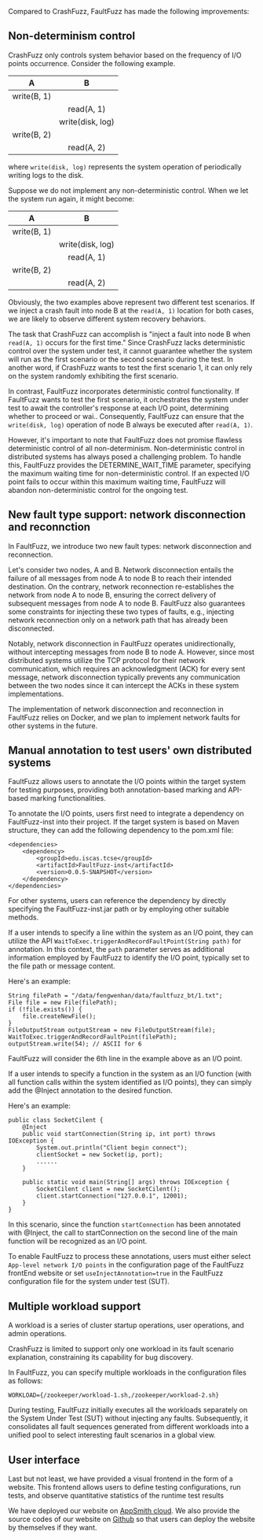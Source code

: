 Compared to CrashFuzz, FaultFuzz has made the following improvements:

## Non-determinism control

CrashFuzz only controls system behavior based on the frequency of I/O points occurrence. Consider the following example.

| A | B | 
| :-------: | :-------: | 
| write(B, 1) |  |
| | read(A, 1) |
| | write(disk, log) |
| write(B, 2) |  |
|  | read(A, 2) |

where `write(disk, log)` represents the system operation of periodically writing logs to the disk.

Suppose we do not implement any non-deterministic control. When we let the system run again, it might become:

| A | B | 
| :-------: | :-------: | 
| write(B, 1) |  |
| | write(disk, log) |
| | read(A, 1) |
| write(B, 2) |  |
|  | read(A, 2) |

Obviously, the two examples above represent two different test scenarios. If we inject a crash fault into node B at the `read(A, 1)` location for both cases, we are likely to observe different system recovery behaviors.

The task that CrashFuzz can accomplish is "inject a fault into node B when `read(A, 1)` occurs for the first time." Since CrashFuzz lacks deterministic control over the system under test, it cannot guarantee whether the system will run as the first scenario or the second scenario during the test. In another word, if CrashFuzz wants to test the first scenario 1, it can only rely on the system randomly exhibiting the first scenario.

In contrast, FaultFuzz incorporates deterministic control functionality. If FaultFuzz wants to test the first scenario, it orchestrates the system under test to await the controller's response at each I/O point, determining whether to proceed or wai.. Consequently, FaultFuzz can ensure that the `write(disk, log)` operation of node B always be executed after `read(A, 1)`.

However, it's important to note that FaultFuzz does not promise flawless deterministic control of all non-determinism. Non-deterministic control in distributed systems has always posed a challenging problem. To handle this, FaultFuzz provides the DETERMINE_WAIT_TIME parameter, specifying the maximum waiting time for non-deterministic control. If an expected I/O point fails to occur within this maximum waiting time, FaultFuzz will abandon non-deterministic control for the ongoing test.

## New fault type support: network disconnection and reconnction

In FaultFuzz, we introduce two new fault types: network disconnection and reconnection.

Let's consider two nodes, A and B. Network disconnection entails the failure of all messages from node A to node B to reach their intended destination. On the contrary, network reconnection re-establishes the network from node A to node B, ensuring the correct delivery of subsequent messages from node A to node B. FaultFuzz also guarantees some constraints for injecting these two types of faults, e.g., injecting network reconnection only on a network path that has already been disconnected.

Notably, network disconnection in FaultFuzz operates unidirectionally, without intercepting messages from node B to node A. However, since most distributed systems utilize the TCP protocol for their network communication, which requires an acknowledgment (ACK) for every sent message, network disconnection typically prevents any communication between the two nodes since it can intercept the ACKs in these system implementations.

The implementation of network disconnection and reconnection in FaultFuzz relies on Docker, and we plan to implement network faults for other systems in the future.

## Manual annotation to test users' own distributed systems

FaultFuzz allows users to annotate the I/O points within the target system for
testing purposes, providing both annotation-based marking and API-based marking
functionalities.

To annotate the I/O points, users first need to integrate a dependency on
FaultFuzz-inst into their project. If the target system is based on Maven
structure, they can add the following dependency to the pom.xml file:

```
<dependencies>
    <dependency>
        <groupId>edu.iscas.tcse</groupId>
        <artifactId>FaultFuzz-inst</artifactId>
        <version>0.0.5-SNAPSHOT</version>
    </dependency>
</dependencies>
```

For other systems, users can reference the dependency by directly specifying the
FaultFuzz-inst.jar path or by employing other suitable methods.

If a user intends to specify a line within the system as an I/O point, they can
utilize the API `WaitToExec.triggerAndRecordFaultPoint(String path)` for
annotation. In this context, the `path` parameter serves as additional
information employed by FaultFuzz to identify the I/O point, typically set to
the file path or message content.

Here's an example:

```
String filePath = "/data/fengwenhan/data/faultfuzz_bt/1.txt";
File file = new File(filePath);
if (!file.exists()) {
    file.createNewFile();
}
FileOutputStream outputStream = new FileOutputStream(file);
WaitToExec.triggerAndRecordFaultPoint(filePath);
outputStream.write(54); // ASCII for 6
```

FaultFuzz will consider the 6th line in the example above as an I/O point.

If a user intends to specify a function in the system as an I/O function (with all function calls within the system identified as I/O points), they can simply add the @Inject annotation to the desired function.

Here's an example:

```
public class SocketCilent {
    @Inject
    public void startConnection(String ip, int port) throws IOException {
        System.out.println("Client begin connect");
        clientSocket = new Socket(ip, port);
        ......
    }

    public static void main(String[] args) throws IOException {
        SocketCilent client = new SocketCilent();
        client.startConnection("127.0.0.1", 12001);
    }
}

```

In this scenario, since the function `startConnection` has been annotated with @Inject, the call to startConnection on the second line of the main function will be recognized as an I/O point.

To enable FaultFuzz to process these annotations, users must either select `App-level network I/O points` in the configuration page of the FaultFuzz frontEnd website or set `useInjectAnnotation=true` in the FaultFuzz configuration file for the system under test (SUT).

## Multiple workload support

A workload is a series of cluster startup operations, user operations, and admin operations.

CrashFuzz is limited to support only one workload in its fault scenario explanation, constraining its capability for bug discovery.

In FaultFuzz, you can specify multiple workloads in the configuration files as follows:

```
WORKLOAD={/zookeeper/workload-1.sh,/zookeeper/workload-2.sh}
```

During testing, FaultFuzz initially executes all the workloads separately on the System Under Test (SUT) without injecting any faults. Subsequently, it consolidates all fault sequences generated from different workloads into a unified pool to select interesting fault scenarios in a global view.

## User interface

Last but not least, we have provided a visual frontend in the form of a website. This frontend allows users to define testing configurations, run tests, and observe quantitative statistics of the runtime test results

We have deployed our website on [AppSmith
cloud](https://app.appsmith.com/app/faultfuzz/readme-652b42d079d5b0084315e511?branch=master). We also provide the source codes of our website on [Github](https://github.com/fwhdzh/FaultFuzz-FrontEnd) so that users can deploy the website by themselves if they want.